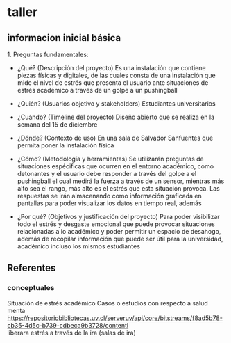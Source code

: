 # taller
## informacion inicial básica
1.⁠ ⁠Preguntas fundamentales:
   - ¿Qué? (Descripción del proyecto)
  Es  una instalación que contiene piezas físicas y digitales, de las cuales consta de una instalación que mide 
  el nivel de estrés que presenta el usuario ante situaciones de estrés académico a través de un golpe a un pushingball   

   - ¿Quién? (Usuarios objetivo y stakeholders)
Estudiantes universitarios

   - ¿Cuándo? (Timeline del proyecto)
Diseño abierto que se realiza en la semana del 15 de diciembre

   - ¿Dónde? (Contexto de uso)
En una sala de Salvador Sanfuentes que permita poner la instalación física 

   - ¿Cómo? (Metodología y herramientas)
Se utilizarán preguntas de situaciones espécificas que ocurren en el entorno académico, como detonantes y el usuario debe responder a través 
del golpe a el pushingball el cual medirá la fuerza a través de un sensor, mientras más alto sea el rango, más alto es el estrés que 
esta situación provoca. Las respuestas se irán almacenando como información graficada en
pantallas para poder visualizar los datos en tiempo real, además

   - ¿Por qué? (Objetivos y justificación del proyecto)
Para poder visibilizar todo el estrés y desgaste emocional que puede provocar situaciones relacionadas
a lo académico y poder permitir un espacio de desahogo, además de recopilar información que puede ser 
útil para la universidad, académico incluso los mismos estudiantes

## Referentes 
### conceptuales 
Situación de estrés académico 
Casos o estudios con respecto a salud menta
https://repositoriobibliotecas.uv.cl/serveruv/api/core/bitstreams/f8ad5b78-cb35-4d5c-b739-cdbeca9b3728/contentl    
liberara estrés a través de la ira (salas de ira)

